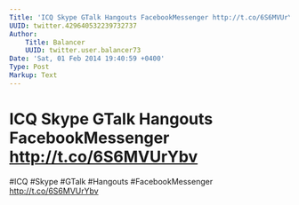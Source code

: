 ```yaml
---
Title: 'ICQ Skype GTalk Hangouts FacebookMessenger http://t.co/6S6MVUrYbv'
UUID: twitter.429640532239732737
Author:
    Title: Balancer
    UUID: twitter.user.balancer73
Date: 'Sat, 01 Feb 2014 19:40:59 +0400'
Type: Post
Markup: Text
---
```


# ICQ Skype GTalk Hangouts FacebookMessenger http://t.co/6S6MVUrYbv

#ICQ #Skype #GTalk #Hangouts #FacebookMessenger
http://t.co/6S6MVUrYbv